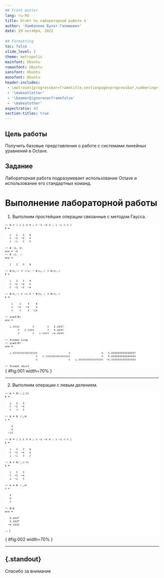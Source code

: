 ```yaml
---
## Front matter
lang: ru-RU
title: Отчёт по лабораторной работе 4
author: 'Хамбалеев Булат Галимович'
date: 29 октября, 2022

## Formatting
toc: false
slide_level: 2
theme: metropolis
mainfont: Ubuntu
romanfont: Ubuntu
sansfont: Ubuntu
monofont: Ubuntu
header-includes: 
 - \metroset{progressbar=frametitle,sectionpage=progressbar,numbering=fraction}
 - '\makeatletter'
 - '\beamer@ignorenonframefalse'
 - '\makeatother'
aspectratio: 43
section-titles: true
---
```


## Цель работы

Получить базовые представления о работе с системами линейных уравнений в Octave.

## Задание

Лабораторная работа подразумевает использование Octave и использование его стандартных команд.

# Выполнение лабораторной работы

1.  Выполним простейшие операции связанные с методом Гаусса.

![рис.1. Простейшие операции.](images/1.jpg){ #fig:001 width=70% }

---

2. Выполним операции с левым делением.

![рис.2. Левое деление.](images/2.jpg){ #fig:002 width=70% }

---


## {.standout}

Спасибо за внимание
